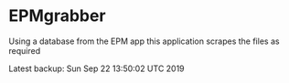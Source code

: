 # EPMgrabber
Using a database from the EPM app this application scrapes the files as required


Latest backup: Sun Sep 22 13:50:02 UTC 2019
